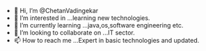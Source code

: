 - 👋 Hi, I’m @ChetanVadingekar
- 👀 I’m interested in ...learning new technologies.
- 🌱 I’m currently learning ...java,os,software engineering etc.
- 💞️ I’m looking to collaborate on ...IT sector.
- 📫 How to reach me ...Expert in basic technologies and updated.

<!---
ChetanVadingekar/ChetanVadingekar is a ✨ special ✨ repository because its `README.md` (this file) appears on your GitHub profile.
You can click the Preview link to take a look at your changes.
--->
